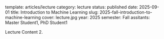 template: articles/lecture
category: lecture
status: published
date: 2025-09-01
title: Introduction to Machine Learning
slug: 2025-fall-introduction-to-machine-learning
cover: lecture.jpg
year: 2025
semester: Fall
assitants: Master Student1, PhD Student1

Lecture Content 2.
